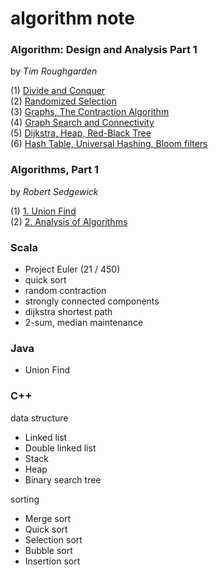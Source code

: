 # algorithm note

### **Algorithm: Design and Analysis Part 1** 

by *Tim Roughgarden*

(1) [Divide and Conquer](http://1ambda.github.io/divide-and-conquer/)  
(2) [Randomized Selection](http://1ambda.github.io/randomized-selection/)  
(3) [Graphs, The Contraction Algorithm](http://1ambda.github.io/graphs-the-contraction-algorithm/)  
(4) [Graph Search and Connectivity](http://1ambda.github.io/graph-search-and-connectivity/)  
(5) [Dijkstra, Heap, Red-Black Tree](http://1ambda.github.io/dijkstra-heap-balanced-tree/)  
(6) [Hash Table, Universal Hashing, Bloom filters](http://1ambda.github.io/hash-table-universal-hashing-bloom-filters/)  

### **Algorithms, Part 1** 

by *Robert Sedgewick*

(1) [1. Union Find](http://1ambda.github.io/union-find-algorithms-week-1/)  
(2) [2. Analysis of Algorithms](http://1ambda.github.io/analysis-of-algorithms/)  

### Scala

- Project Euler (21 / 450)
- quick sort
- random contraction
- strongly connected components
- dijkstra shortest path
- 2-sum, median maintenance


### Java

 - Union Find

### C++

data structure

- Linked list
- Double linked list
- Stack
- Heap
- Binary search tree

sorting

- Merge sort
- Quick sort
- Selection sort
- Bubble sort
- Insertion sort

